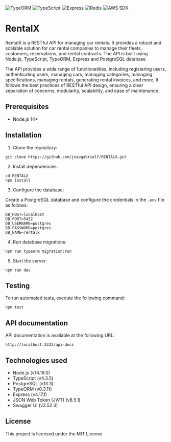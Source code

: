 ![TypeORM](https://img.shields.io/badge/TypeORM-v0.3.11-green)
![TypeScript](https://img.shields.io/badge/TypeScript-v4.9.4-blue)
![Express](https://img.shields.io/badge/Express-v4.18.2-orange)
![Redis](https://img.shields.io/badge/Redis-v4.6.5-red)
![AWS SDK](https://img.shields.io/badge/AWS%20SDK-v3.294.0-yellow)


# RentalX

RentalX is a RESTful API for managing car rentals. It provides a robust and scalable solution for car rental companies to manage their fleets, customers, reservations, and rental contracts. The API is built using Node.js, TypeScript, TypeORM, Express and PostgreSQL database

The API provides a wide range of functionalities, including registering users, authenticating users, managing cars, managing categories, managing specifications, managing rentals, generating rental invoices, and more. It follows the best practices of RESTful API design, ensuring a clear separation of concerns, modularity, scalability, and ease of maintenance.

## Prerequisites

- Node.js 14+

## Installation

1. Clone the repository:

```
git clone https://github.com/joaogabrielf/RENTALX.git
```
2. Install dependencies:

```
cd RENTALX
npm install
```


3. Configure the database:

Create a PostgreSQL database and configure the credentials in the `.env` file as follows:

```
DB_HOST=localhost
DB_PORT=5432
DB_USERNAME=postgres
DB_PASSWORD=postgres
DB_NAME=rentalx
```

4. Run database migrations:

```
npm run typeorm migration:run
```

5. Start the server:

```
npm run dev
```

## Testing

To run automated tests, execute the following command:

```
npm test
```
## API documentation

API documentation is available at the following URL:

```
http://localhost:3333/api-docs
```



## Technologies used

- Node.js (v14.16.0)
- TypeScript (v4.3.5)
- PostgreSQL (v13.3)
- TypeORM (v0.3.11)
- Express (v4.17.1)
- JSON Web Token (JWT) (v8.5.1)
- Swagger UI (v3.52.3)

## License

This project is licensed under the MIT License



